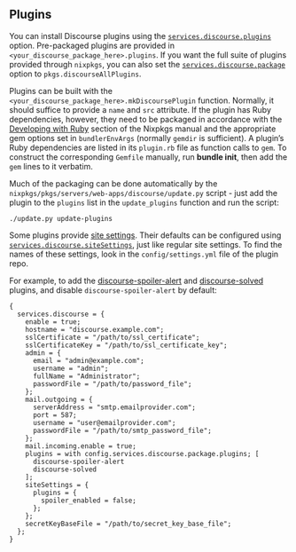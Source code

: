 ## Plugins

You can install Discourse plugins using the [`services.discourse.plugins`](options.html#opt-services.discourse.plugins) option. Pre-packaged plugins are provided in `<your_discourse_package_here>.plugins`. If you want the full suite of plugins provided through `nixpkgs`, you can also set the [`services.discourse.package`](options.html#opt-services.discourse.package) option to `pkgs.discourseAllPlugins`.

Plugins can be built with the `<your_discourse_package_here>.mkDiscoursePlugin` function. Normally, it should suffice to provide a `name` and `src` attribute. If the plugin has Ruby dependencies, however, they need to be packaged in accordance with the [Developing with Ruby](https://nixos.org/manual/nixpkgs/stable/#developing-with-ruby) section of the Nixpkgs manual and the appropriate gem options set in `bundlerEnvArgs` (normally `gemdir` is sufficient). A plugin’s Ruby dependencies are listed in its `plugin.rb` file as function calls to `gem`. To construct the corresponding `Gemfile` manually, run **bundle init**, then add the `gem` lines to it verbatim.

Much of the packaging can be done automatically by the `nixpkgs/pkgs/servers/web-apps/discourse/update.py` script - just add the plugin to the `plugins` list in the `update_plugins` function and run the script:

```programlisting
./update.py update-plugins
```

Some plugins provide [site settings](#module-services-discourse-site-settings "Site settings"). Their defaults can be configured using [`services.discourse.siteSettings`](options.html#opt-services.discourse.siteSettings), just like regular site settings. To find the names of these settings, look in the `config/settings.yml` file of the plugin repo.

For example, to add the [discourse-spoiler-alert](https://github.com/discourse/discourse-spoiler-alert) and [discourse-solved](https://github.com/discourse/discourse-solved) plugins, and disable `discourse-spoiler-alert` by default:

```programlisting
{
  services.discourse = {
    enable = true;
    hostname = "discourse.example.com";
    sslCertificate = "/path/to/ssl_certificate";
    sslCertificateKey = "/path/to/ssl_certificate_key";
    admin = {
      email = "admin@example.com";
      username = "admin";
      fullName = "Administrator";
      passwordFile = "/path/to/password_file";
    };
    mail.outgoing = {
      serverAddress = "smtp.emailprovider.com";
      port = 587;
      username = "user@emailprovider.com";
      passwordFile = "/path/to/smtp_password_file";
    };
    mail.incoming.enable = true;
    plugins = with config.services.discourse.package.plugins; [
      discourse-spoiler-alert
      discourse-solved
    ];
    siteSettings = {
      plugins = {
        spoiler_enabled = false;
      };
    };
    secretKeyBaseFile = "/path/to/secret_key_base_file";
  };
}
```
